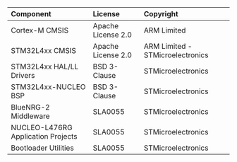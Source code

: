 | Component                               | License                 | Copyright |
|:---------                               |:-------                 |:----------|
| Cortex-M CMSIS                          | Apache License 2.0      | ARM Limited |
| STM32L4xx CMSIS                         | Apache License 2.0      | ARM Limited - STMicroelectronics |
| STM32L4xx HAL/LL Drivers                | BSD 3-Clause            | STMicroelectronics |
| STM32L4xx-NUCLEO BSP                    | BSD 3-Clause            | STMicroelectronics |
| BlueNRG-2 Middleware                    | SLA0055                 | STMicroelectronics |
| NUCLEO-L476RG Application Projects      | SLA0055                 | STMicroelectronics |   
| Bootloader Utilities                    | SLA0055                 | STMicroelectronics |
